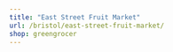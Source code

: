 ```yaml
---
title: "East Street Fruit Market"
url: /bristol/east-street-fruit-market/
shop: greengrocer
---
```

